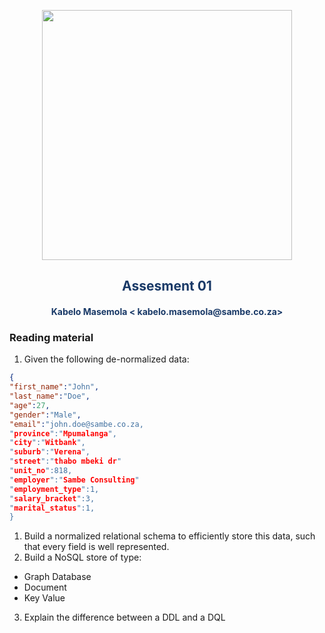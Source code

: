 <p align="center" style="background-color:"><img src="https://www.theworkspace.co.za/wp-content/uploads/2020/10/Sambe-Consulting-logo-800x600.png"  width="400"></p>

<p align="center"><h2 style="color: #193967; text-align: center">
    Assesment 01
</h2></p>
<p align="center"><h4 style="color: #193967; text-align: center">
    Kabelo Masemola < kabelo.masemola@sambe.co.za>
</h4></p>

### Reading material

1. Given the following de-normalized data: 

```json 
{
"first_name":"John",
"last_name":"Doe",
"age":27,
"gender":"Male",
"email":"john.doe@sambe.co.za,
"province":"Mpumalanga",
"city":"Witbank",
"suburb":"Verena",
"street":"thabo mbeki dr"
"unit_no":818,
"employer":"Sambe Consulting"
"employment_type":1,
"salary_bracket":3,
"marital_status":1,
}

```

1. Build a normalized relational schema to efficiently store this data, such that every field is well represented.
2. Build a NoSQL store of type:
- Graph Database
- Document
- Key Value 
3. Explain the difference between a DDL and a DQL 
